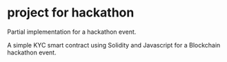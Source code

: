 # project for hackathon

Partial implementation for a hackathon event.

A simple KYC smart contract using Solidity and Javascript for a Blockchain hackathon event.
